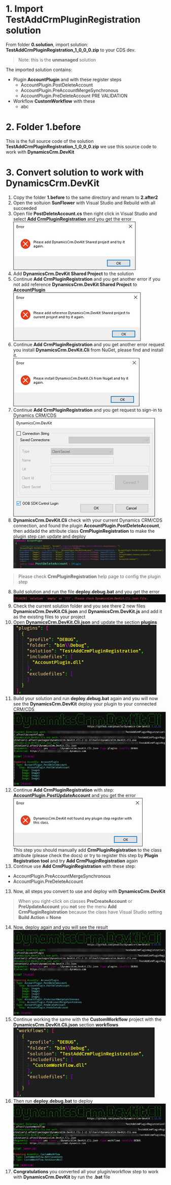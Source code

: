 # 1. Import **TestAddCrmPluginRegistration** solution
From folder **0.solution**, import solution: **TestAddCrmPluginRegistration_1_0_0_0.zip** to your CDS dev.

>Note: this is the **unmanaged** solution

The imported solution contains:

* Plugin **AccountPlugin** and with these register steps
  * AccountPlugin.PostDeleteAccount
  * AccountPlugin.PreAccountMergeSynchronous
  * AccountPlugin.PreDeleteAccount PRE VALIDATION
* Workflow **CustomWorkflow** with these
  * abc

# 2. Folder **1.before**
This is the full source code of the solution **TestAddCrmPluginRegistration_1_0_0_0.zip** we use this source code to work with **DynamicsCrm.DevKit**

# 3. Convert solution to work with **DynamicsCrm.DevKit**

1. Copy the folder **1.before** to the same directory and renam to **2.after2**
2. Open the soltuion **SunFlower** with Visual Studio and Rebuild with all succeeded
3. Open file **PostDeleteAccount.cs** then right click in Visual Studio and select **Add CrmPluginRegistration** and you get the error\
![TestAddCrmPluginRegistration](images/01.png)
4. Add **DynamicsCrm.DevKit Shared Project** to the solution
5. Continue **Add CrmPluginRegistration** and you get another error if you not add reference **DynamicsCrm.DevKit Shared Project** to **AccountPlugin**\
![TestAddCrmPluginRegistration](images/02.png)
6. Continue **Add CrmPluginRegistration** and you get another error request you install **DynamicsCrm.DevKit.Cli** from NuGet, please find and install it.\
![TestAddCrmPluginRegistration](images/03.png)
6. Continue **Add CrmPluginRegistration** and you get request to sign-in to Dynamics CRM/CDS\
![TestAddCrmPluginRegistration](images/04.png)
7. **DynamicsCrm.DevKit.Cli** check with your current Dynamics CRM/CDS connection, and found the plugin **AccountPlugin.PostDeleteAccount**, then addadd the attribute class **CrmPluginRegistration** to make the plugin step can update and deploy\
![TestAddCrmPluginRegistration](images/05.png)
> Please check **CrmPluginRegistration** help page to config the plugin step
8. Build solution and run the file **deploy.debug.bat** and you get the error\
![TestAddCrmPluginRegistration](images/06.png)
9. Check the current solution folder and you see there 2 new files **DynamicsCrm.DevKit.Cli.json** and **DynamicsCrm.DevKit.js** and add it as the existing files to your project
10. Open **DynamicsCrm.DevKit.Cli.json** and update the section **plugins**\
![TestAddCrmPluginRegistration](images/07.png)
11. Build your solution and run **deploy.debug.bat** again and you will now see the **DynamicsCrm.DevKit** deploy your plugin to your connected CRM/CDS\
![TestAddCrmPluginRegistration](images/08.png)
12. Continue **Add CrmPluginRegistration** with step: **AccountPlugin.PostUpdateAccount** and you get the error\
![TestAddCrmPluginRegistration](images/09.png)\
This step you should manually add **CrmPluginRegistration** to the class attribute (please check the docs) or try to register this step by **Plugin Registration tool** and try **Add CrmPluginRegistration** again
12. Continue use **Add CrmPluginRegistration** with these step:
* AccountPlugin.PreAccountMergeSynchronous
* AccountPlugin.PreDeleteAccount
13. Now, all steps you convert to use and deploy with **DynamicsCrm.DevKit**
>When you right-click on classes **PreCreateAccount** or **PreUpdateAccount** you **not** see the menu **Add CrmPluginRegistration** because the class have Visual Studio setting **Build Action = None**
14. Now, deploy again and you will see the result\
![TestAddCrmPluginRegistration](images/10.png)
15. Continue working the same with the **CustomWorkflow** project with the **DynamicsCrm.DevKit.Cli.json** section **workflows**\
![TestAddCrmPluginRegistration](images/11.png)
16. Then run **deploy.debug.bat** to deploy\
![TestAddCrmPluginRegistration](images/12.png)
17. **Congratulations** you converted all your plugin/workflow step to work with **DynamicsCrm.DevKit** by run the **.bat** file